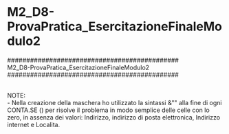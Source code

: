 # M2_D8-ProvaPratica_EsercitazioneFinaleModulo2
#############################################<br>
M2_D8-ProvaPratica_EsercitazioneFinaleModulo2<br>
#############################################<br>







<br>
NOTE:<br>
- Nella creazione della maschera ho utilizzato la sintassi &"" alla fine di ogni CONTA.SE () per risolve il problema in modo semplice delle celle con lo zero, in assenza dei valori: Indirizzo, indirizzo di posta elettronica, Indirizzo internet e Localita. <br>
